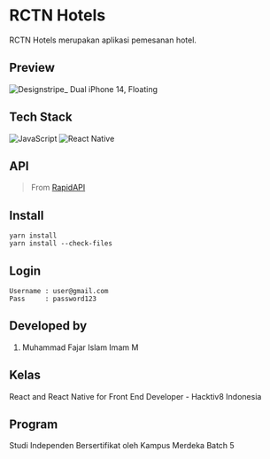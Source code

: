 # RCTN Hotels

RCTN Hotels merupakan aplikasi pemesanan hotel.

## Preview
![Designstripe_ Dual iPhone 14, Floating](https://user-images.githubusercontent.com/77148705/204692074-2f301031-b585-4109-8e3c-a5083cd6c43b.png)


## Tech Stack

![JavaScript](https://img.shields.io/badge/javascript-%23323330.svg?style=for-the-badge&logo=javascript&logoColor=%23F7DF1E)
![React Native](https://img.shields.io/badge/react_native-%2320232a.svg?style=for-the-badge&logo=react&logoColor=%2361DAFB)

## API

> From [RapidAPI](https://rapidapi.com/tipsters/api/priceline-com-provider/)

## Install

```
yarn install
yarn install --check-files
```

## Login

```
Username : user@gmail.com
Pass     : password123
```

## Developed by

1. Muhammad Fajar Islam Imam M 


## Kelas

React and React Native for Front End Developer - Hacktiv8 Indonesia

## Program

Studi Independen Bersertifikat oleh Kampus Merdeka Batch 5
